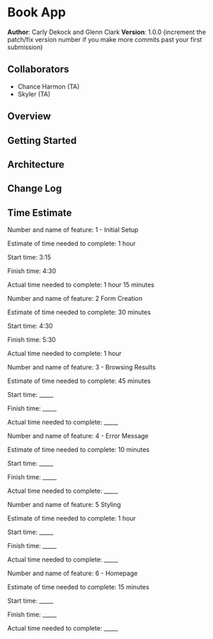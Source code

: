 # Book App

**Author**: Carly Dekock and Glenn Clark
**Version**: 1.0.0 (increment the patch/fix version number if you make more commits past your first submission)

## Collaborators
  - Chance Harmon (TA)
  - Skyler (TA)

## Overview
<!-- Provide a high level overview of what this application is and why you are building it, beyond the fact that it's an assignment for a Code 301 class. (i.e. What's your problem domain?) -->

## Getting Started
<!-- What are the steps that a user must take in order to build this app on their own machine and get it running? -->

## Architecture
<!-- Provide a detailed description of the application design. What technologies (languages, libraries, etc) you're using, and any other relevant design information. -->

## Change Log
<!-- Use this area to document the iterative changes made to your application as each feature is successfully implemented. Use time stamps. Here's an examples:

01-01-2001 4:59pm - Application now has a fully-functional express server, with GET and POST routes for the book resource.

## Credits and Collaborations
<!-- Give credit (and a link) to other people or resources that helped you build this application. -->

## Time Estimate
Number and name of feature: 1 - Initial Setup

Estimate of time needed to complete: 1 hour

Start time: 3:15

Finish time: 4:30

Actual time needed to complete: 1 hour 15 minutes

Number and name of feature: 2 Form Creation

Estimate of time needed to complete: 30 minutes

Start time: 4:30

Finish time: 5:30

Actual time needed to complete: 1 hour

Number and name of feature: 3 - Browsing Results

Estimate of time needed to complete: 45 minutes

Start time: _____

Finish time: _____

Actual time needed to complete: _____

Number and name of feature: 4 - Error Message

Estimate of time needed to complete: 10 minutes

Start time: _____

Finish time: _____

Actual time needed to complete: _____

Number and name of feature: 5 Styling

Estimate of time needed to complete: 1 hour

Start time: _____

Finish time: _____

Actual time needed to complete: _____

Number and name of feature: 6 - Homepage

Estimate of time needed to complete: 15 minutes

Start time: _____

Finish time: _____

Actual time needed to complete: _____
